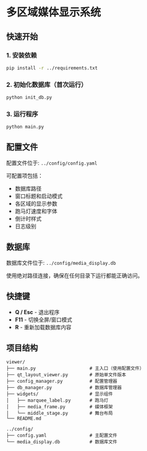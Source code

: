 # 多区域媒体显示系统

## 快速开始

### 1. 安装依赖

```bash
pip install -r ../requirements.txt
```

### 2. 初始化数据库（首次运行）

```bash
python init_db.py
```

### 3. 运行程序

```bash
python main.py
```

## 配置文件

配置文件位于: `../config/config.yaml`

可配置项包括：
- 数据库路径
- 窗口标题和启动模式
- 各区域的显示参数
- 跑马灯速度和字体
- 倒计时样式
- 日志级别

## 数据库

数据库文件位于: `../config/media_display.db`

使用绝对路径连接，确保在任何目录下运行都能正确访问。

## 快捷键

- **Q / Esc** - 退出程序
- **F11** - 切换全屏/窗口模式
- **R** - 重新加载数据库内容

## 项目结构

```
viewer/
├── main.py                    # 主入口（使用配置文件）
├── qt_layout_viewer.py        # 原始单文件版本
├── config_manager.py          # 配置管理器
├── db_manager.py              # 数据库管理器
├── widgets/                   # 显示组件
│   ├── marquee_label.py       # 跑马灯
│   ├── media_frame.py         # 媒体框架
│   └── middle_stage.py        # 舞台布局
└── README.md

../config/
├── config.yaml                # 主配置文件
└── media_display.db           # 数据库文件
```

